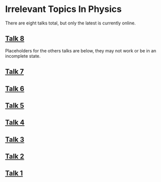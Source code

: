 Irrelevant Topics In Physics
============================

There are eight talks total, but only the latest is currently online.

## [Talk 8](http://thoppe.github.io/Irrelevant_Topics_In_Physics/irr8.html)

Placeholders for the others talks are below, they may not work or be
in an incomplete state.

## [Talk 7](http://thoppe.github.io/Irrelevant_Topics_In_Physics/irr7.html)
## [Talk 6](http://thoppe.github.io/Irrelevant_Topics_In_Physics/irr6.html)
## [Talk 5](http://thoppe.github.io/Irrelevant_Topics_In_Physics/irr5.html)
## [Talk 4](http://thoppe.github.io/Irrelevant_Topics_In_Physics/irr4.html)
## [Talk 3](http://thoppe.github.io/Irrelevant_Topics_In_Physics/irr3.html)
## [Talk 2](http://thoppe.github.io/Irrelevant_Topics_In_Physics/irr2.html)
## [Talk 1](http://thoppe.github.io/Irrelevant_Topics_In_Physics/irr1.html)


